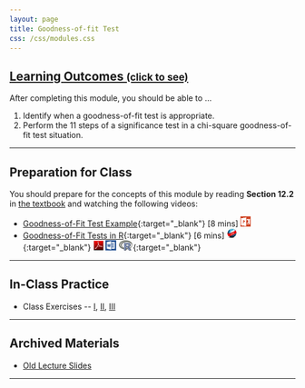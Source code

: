 ```yaml
---
layout: page
title: Goodness-of-fit Test
css: /css/modules.css
---
```


<div class="panel-group-ILOs">
  <div class="panel panel-default">
    <div class="panel-heading">
      <h2 class="panel-title">
        <a data-toggle="collapse" href="#ILOs">Learning Outcomes <small>(click to see)</small></a>
      </h2>
    </div>
    <div id="ILOs" class="panel-collapse collapse">
      <div class="panel-body">

<p>After completing this module, you should be able to ...</p>

<ol>
  <li>Identify when a goodness-of-fit test is appropriate.</li>
  <li>Perform the 11 steps of a significance test in a chi-square goodness-of-fit test situation.</li>
</ol>
      </div>
    </div>
  </div>
</div>

----

## Preparation for Class

You should prepare for the concepts of this module by reading **Section 12.2** in [the textbook](../../book/) and watching the following videos:

* [Goodness-of-Fit Test Example](https://vimeo.com/user45324800/goftest-ex1){:target="_blank"} [8 mins] [![PowerPoint](../../img/ppt.png)](PPT.pptx)
* [Goodness-of-Fit Tests in R](https://vimeo.com/user45324800/rgoftest){:target="_blank"} [6 mins] [![Web](../../img/web.png)](RHO.html){:target="_blank"}  [![PDF](../../img/pdf.png)](RHO.pdf) [![MSWord](../../img/word.png)](RHO.docx)  [![R](../../img/Rlogo.png)](RHO.R){:target="_blank"}

----

## In-Class Practice

* Class Exercises -- [I](CE1.html), [II](CE2.html), [III](CE3.html)

----

## Archived Materials

* [Old Lecture Slides](PPT_old.pptx)

----
